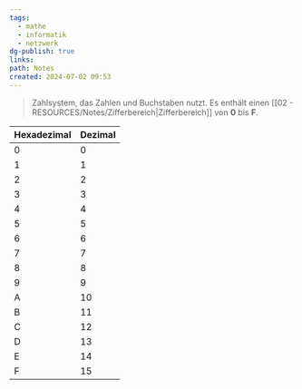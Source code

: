 ```yaml
---
tags:
  - mathe
  - informatik
  - netzwerk
dg-publish: true
links: 
path: Notes
created: 2024-07-02 09:53
---
```

> Zahlsystem, das Zahlen und Buchstaben nutzt.
> Es enthält einen [[02 - RESOURCES/Notes/Zifferbereich\|Zifferbereich]] von **0** bis **F**.

| Hexadezimal | Dezimal |
| ----------- | ------- |
| 0           | 0       |
| 1           | 1       |
| 2           | 2       |
| 3           | 3       |
| 4           | 4       |
| 5           | 5       |
| 6           | 6       |
| 7           | 7       |
| 8           | 8       |
| 9           | 9       |
| A           | 10      |
| B           | 11      |
| C           | 12      |
| D           | 13      |
| E           | 14      |
| F           | 15      |
